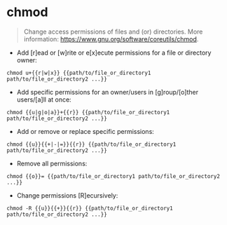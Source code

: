 # chmod

> Change access permissions of files and (or) directories.
> More information: <https://www.gnu.org/software/coreutils/chmod>.

- Add [r]ead or [w]rite or e[x]ecute permissions for a file or directory owner:

`chmod u+{{r|w|x}} {{path/to/file_or_directory1 path/to/file_or_directory2 ...}}`

- Add specific permissions for an owner/users in [g]roup/[o]ther users/[a]ll at once:

`chmod {{u|g|o|a}}+{{r}} {{path/to/file_or_directory1 path/to/file_or_directory2 ...}}`

- Add or remove or replace specific permissions:

`chmod {{u}}{{+|-|=}}{{r}} {{path/to/file_or_directory1 path/to/file_or_directory2 ...}}`

- Remove all permissions:

`chmod {{o}}= {{path/to/file_or_directory1 path/to/file_or_directory2 ...}}`

- Change permissions [R]ecursively:

`chmod -R {{u}}{{+}}{{r}} {{path/to/file_or_directory1 path/to/file_or_directory2 ...}}`
